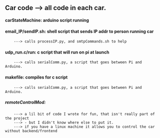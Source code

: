 ##   Car code --> all code in each car.


####   carStateMachine: arduino script running
####   email_IP/sendIP.sh: shell script that sends IP addr to person running car
		---> calls processIP.py, and smtpCommands.sh to help
####   udp_run.c/run: c script that will run on pi at launch
		---> calls serialComm.py, a script that goes between Pi and Arduino.
####   makefile: compiles for c script
        ---> calls serialComm.py, a script that goes between Pi and Arduino.

#####  remoteControlMod:
        ---> a lil bit of code I wrote for fun, that isn't really part of the project 
        ---> - but I didn't know where else to put it. 
        ---> if you have a linux machine it allows you to control the car without backend/frontend
